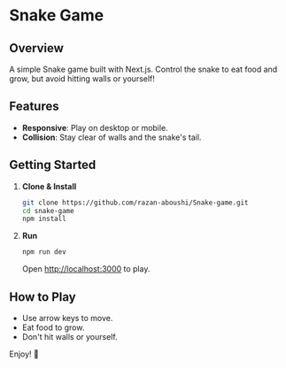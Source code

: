 # Snake Game

## Overview

A simple Snake game built with Next.js. Control the snake to eat food and grow, but avoid hitting walls or yourself!

## Features

- **Responsive**: Play on desktop or mobile.
- **Collision**: Stay clear of walls and the snake's tail.

## Getting Started

1. **Clone & Install**

   ```bash
   git clone https://github.com/razan-aboushi/Snake-game.git
   cd snake-game
   npm install
   ```

2. **Run**

   ```bash
   npm run dev
   ```

   Open [http://localhost:3000](http://localhost:3000) to play.

## How to Play

- Use arrow keys to move.
- Eat food to grow.
- Don't hit walls or yourself.


Enjoy! 🐍
